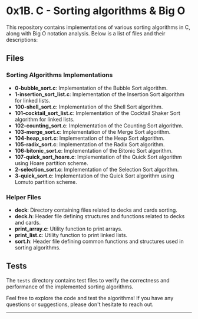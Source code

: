 # 0x1B. C - Sorting algorithms & Big O

This repository contains implementations of various sorting algorithms in C, along with Big O notation analysis. Below is a list of files and their descriptions:

## Files

### Sorting Algorithms Implementations
- **0-bubble_sort.c**: Implementation of the Bubble Sort algorithm.
- **1-insertion_sort_list.c**: Implementation of the Insertion Sort algorithm for linked lists.
- **100-shell_sort.c**: Implementation of the Shell Sort algorithm.
- **101-cocktail_sort_list.c**: Implementation of the Cocktail Shaker Sort algorithm for linked lists.
- **102-counting_sort.c**: Implementation of the Counting Sort algorithm.
- **103-merge_sort.c**: Implementation of the Merge Sort algorithm.
- **104-heap_sort.c**: Implementation of the Heap Sort algorithm.
- **105-radix_sort.c**: Implementation of the Radix Sort algorithm.
- **106-bitonic_sort.c**: Implementation of the Bitonic Sort algorithm.
- **107-quick_sort_hoare.c**: Implementation of the Quick Sort algorithm using Hoare partition scheme.
- **2-selection_sort.c**: Implementation of the Selection Sort algorithm.
- **3-quick_sort.c**: Implementation of the Quick Sort algorithm using Lomuto partition scheme.

### Helper Files
- **deck**: Directory containing files related to decks and cards sorting.
- **deck.h**: Header file defining structures and functions related to decks and cards.
- **print_array.c**: Utility function to print arrays.
- **print_list.c**: Utility function to print linked lists.
- **sort.h**: Header file defining common functions and structures used in sorting algorithms.

## Tests
The `tests` directory contains test files to verify the correctness and performance of the implemented sorting algorithms.

Feel free to explore the code and test the algorithms! If you have any questions or suggestions, please don't hesitate to reach out.

---
